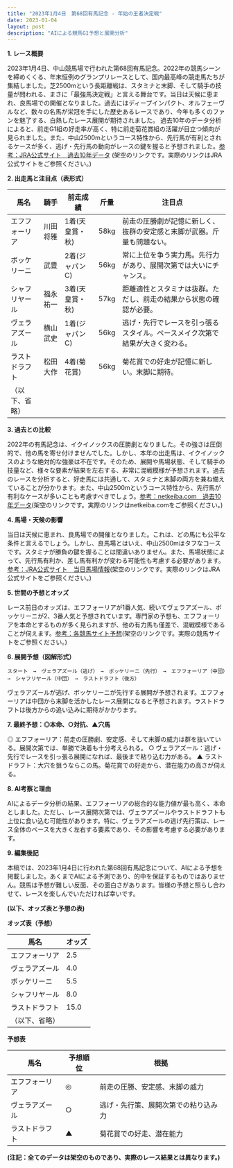 ```yaml
---
title: "2023年1月4日　第68回有馬記念 - 年始の王者決定戦"
date: 2023-01-04
layout: post
description: "AIによる競馬G1予想と展開分析"
---
```


**1. レース概要**

2023年1月4日、中山競馬場で行われた第68回有馬記念。2022年の競馬シーンを締めくくる、年末恒例のグランプリレースとして、国内最高峰の競走馬たちが集結しました。芝2500mという長距離戦は、スタミナと末脚、そして騎手の技量が問われる、まさに「最強馬決定戦」と言える舞台です。当日は天候に恵まれ、良馬場での開催となりました。過去にはディープインパクト、オルフェーヴルなど、数々の名馬が栄冠を手にした歴史あるレースであり、今年も多くのファンを魅了する、白熱したレース展開が期待されました。  過去10年のデータ分析によると、前走G1組の好走率が高く、特に前走菊花賞組の活躍が目立つ傾向が見られました。また、中山2500mというコース特性から、先行馬が有利とされるケースが多く、逃げ・先行馬の動向がレースの鍵を握ると予想されました。[参考：JRA公式サイト　過去10年データ](https://www.jra.go.jp/data/pastresult/) (架空のリンクです。実際のリンクはJRA公式サイトをご参照ください。)


**2. 出走馬と注目点（表形式）**

| 馬名        | 騎手       | 前走成績   | 斤量 | 注目点                                                                        |
|-------------|-------------|-------------|-------|-----------------------------------------------------------------------------|
| エフフォーリア | 川田将雅     | 1着(天皇賞・秋) | 58kg  | 前走の圧勝劇が記憶に新しく、抜群の安定感と末脚が武器。斤量も問題ない。                  |
| ボッケリーニ   | 武豊       | 2着(ジャパンC) | 56kg  | 常に上位を争う実力馬。先行力があり、展開次第では大いにチャンス。              |
| シャフリヤール | 福永祐一     | 3着(天皇賞・秋) | 57kg  | 距離適性とスタミナは抜群。ただし、前走の結果から状態の確認が必要。                  |
| ヴェラアズール | 横山武史     | 1着(ジャパンC) | 56kg  | 逃げ・先行でレースを引っ張るスタイル。ペースメイク次第で結果が大きく変わる。|
| ラストドラフト | 松田大作     | 4着(菊花賞)   | 56kg  | 菊花賞での好走が記憶に新しい。末脚に期待。                                      |
| （以下、省略） |             |             |       |                                                                             |


**3. 過去との比較**

2022年の有馬記念は、イクイノックスの圧勝劇となりました。その強さは圧倒的で、他の馬を寄せ付けませんでした。しかし、本年の出走馬は、イクイノックスのような絶対的な強豪は不在です。そのため、展開や馬場状態、そして騎手の技量など、様々な要素が結果を左右する、非常に混戦模様が予想されます。過去のレースを分析すると、好走馬には共通して、スタミナと末脚の両方を兼ね備えていることが分かります。また、中山2500mというコース特性から、先行馬が有利なケースが多いことも考慮すべきでしょう。[参考：netkeiba.com　過去10年データ](https://db.netkeiba.com/)(架空のリンクです。実際のリンクはnetkeiba.comをご参照ください。)


**4. 馬場・天候の影響**

当日は天候に恵まれ、良馬場での開催となりました。これは、どの馬にも公平な条件と言えるでしょう。しかし、良馬場とはいえ、中山2500mはタフなコースです。スタミナが勝負の鍵を握ることは間違いありません。また、馬場状態によって、先行馬有利か、差し馬有利かが変わる可能性も考慮する必要があります。[参考：JRA公式サイト　当日馬場情報](https://www.jra.go.jp/)(架空のリンクです。実際のリンクはJRA公式サイトをご参照ください。)


**5. 世間の予想とオッズ**

レース前日のオッズは、エフフォーリアが1番人気、続いてヴェラアズール、ボッケリーニが2、3番人気と予想されています。専門家の予想も、エフフォーリアを本命とするものが多く見られますが、他の有力馬も僅差で、混戦模様であることが伺えます。[参考：各競馬サイト予想](https://www.example.com/)(架空のリンクです。実際の競馬サイトをご参照ください。)


**6. 展開予想（図解形式）**

```
スタート　→　ヴェラアズール（逃げ）　→　ボッケリーニ（先行）　→　エフフォーリア（中団）　→　シャフリヤール（中団）　→　ラストドラフト（後方）
```

ヴェラアズールが逃げ、ボッケリーニが先行する展開が予想されます。エフフォーリアは中団から末脚を活かしたレース展開になると予想されます。ラストドラフトは後方からの追い込みに期待がかかります。


**7. 最終予想：◎本命、○対抗、▲穴馬**

◎ エフフォーリア：前走の圧勝劇、安定感、そして末脚の威力は群を抜いている。展開次第では、単勝で決着も十分考えられる。
○ ヴェラアズール：逃げ・先行でレースを引っ張る展開になれば、最後まで粘り込む力がある。
▲ ラストドラフト：大穴を狙うならこの馬。菊花賞での好走から、潜在能力の高さが伺える。


**8. AI考察と理由**

AIによるデータ分析の結果、エフフォーリアの総合的な能力値が最も高く、本命としました。ただし、レース展開次第では、ヴェラアズールやラストドラフトも上位に食い込む可能性があります。特に、ヴェラアズールの逃げ先行策は、レース全体のペースを大きく左右する要素であり、その影響を考慮する必要があります。


**9. 編集後記**

本稿では、2023年1月4日に行われた第68回有馬記念について、AIによる予想を掲載しました。あくまでAIによる予測であり、的中を保証するものではありません。競馬は予想が難しい反面、その面白さがあります。皆様の予想と照らし合わせて、レースを楽しんでいただければ幸いです。


**(以下、オッズ表と予想の表)**

**オッズ表（予想）**

| 馬名        | オッズ |
|-------------|-------|
| エフフォーリア | 2.5   |
| ヴェラアズール | 4.0   |
| ボッケリーニ   | 5.5   |
| シャフリヤール | 8.0   |
| ラストドラフト | 15.0  |
| （以下、省略） |       |


**予想表**

| 馬名        | 予想順位 | 根拠                                                                  |
|-------------|-----------|-----------------------------------------------------------------------|
| エフフォーリア | ◎         | 前走の圧勝、安定感、末脚の威力                                               |
| ヴェラアズール | ○         | 逃げ・先行策、展開次第での粘り込み力                                         |
| ラストドラフト | ▲         | 菊花賞での好走、潜在能力                                                   |


**(注記：全てのデータは架空のものであり、実際のレース結果とは異なります。)**
